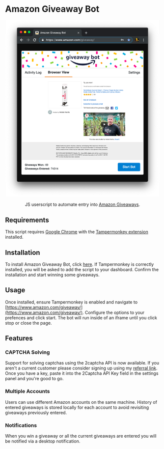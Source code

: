 # Amazon Giveaway Bot

<div align="center">
  <img src="/images/screenshot.png" style="width: 500px;" />
</div>
<!-- ![AmazonGiveawayBotLogo](/images/screenshot.png) -->

<p align="center">
  JS userscript to automate entry into <a href=https://www.amazon.com/ga/giveaways>Amazon Giveaways</a>.
</p>

## Requirements

This script requires [Google Chrome](https://chrome.google.com/) with the [Tampermonkey extension](https://chrome.google.com/webstore/detail/tampermonkey/dhdgffkkebhmkfjojejmpbldmpobfkfo) installed.

## Installation

To install Amazon Giveaway Bot, click [here](https://github.com/TyGooch/amazon-giveaway-bot/raw/master/amazonGiveawayBot.user.js). If Tampermonkey is correctly installed, you will be asked to add the script to your dashboard. Confirm the installation and start winning some giveaways.

## Usage

Once installed, ensure Tampermonkey is enabled and navigate to [https://www.amazon.com/giveaway/](https://www.amazon.com/giveaway/). Configure the options to your prefences and click start. The bot will run inside of an iframe until you click stop or close the page.

## Features

### CAPTCHA Solving

Support for solving captchas using the 2captcha API is now available. If you aren't a current customer please consider signing up using my [referral link](https://2captcha.com?from=7493321). Once you have a key, paste it into the 2Captcha API Key field in the settings panel and you're good to go.

### Multiple Accounts

Users can use different Amazon accounts on the same machine. History of entered giveaways is stored locally for each account to avoid revisiting giveaways previously entered.

### Notifications

When you win a giveaway or all the current giveaways are entered you will be notified via a desktop notification.
